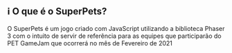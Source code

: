 ## :information_source: O que é o SuperPets?
O SuperPets é um jogo criado com JavaScript utilizando a biblioteca Phaser 3 com o intuito de servir de referência para as equipes que participarão do PET GameJam que ocorrerá no mês de Fevereiro de 2021
